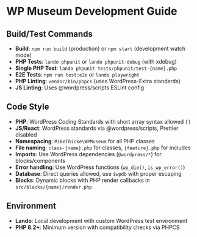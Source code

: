 # WP Museum Development Guide

## Build/Test Commands
- **Build**: `npm run build` (production) or `npm start` (development watch mode)
- **PHP Tests**: `lando phpunit` or `lando phpunit-debug` (with xdebug)
- **Single PHP Test**: `lando phpunit tests/phpunit/test-{name}.php`
- **E2E Tests**: `npm run test:e2e` or `lando playwright`
- **PHP Linting**: `vendor/bin/phpcs` (uses WordPress-Extra standards)
- **JS Linting**: Uses @wordpress/scripts ESLint config

## Code Style
- **PHP**: WordPress Coding Standards with short array syntax allowed `[]`
- **JS/React**: WordPress standards via @wordpress/scripts, Prettier disabled
- **Namespacing**: `MikeThicke\WPMuseum` for all PHP classes
- **File naming**: `class-{name}.php` for classes, `{feature}.php` for includes
- **Imports**: Use WordPress dependencies (`@wordpress/*`) for blocks/components
- **Error handling**: Use WordPress functions (`wp_die()`, `is_wp_error()`)
- **Database**: Direct queries allowed, use `$wpdb` with proper escaping
- **Blocks**: Dynamic blocks with PHP render callbacks in `src/blocks/{name}/render.php`

## Environment
- **Lando**: Local development with custom WordPress test environment
- **PHP 8.2+**: Minimum version with compatibility checks via PHPCS